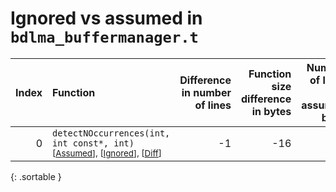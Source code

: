 # Ignored vs assumed in `bdlma_buffermanager.t`

<script src="../sorttable.js"></script>

|   Index | Function                                                                                                                            |   Difference in number of lines |   Function size difference in bytes |   Number of lines in assumed build | Number of bytes in assumed build   |   Number of lines in ignored build | Number of bytes in ignored build   |
|--------:|:------------------------------------------------------------------------------------------------------------------------------------|--------------------------------:|------------------------------------:|-----------------------------------:|:-----------------------------------|-----------------------------------:|:-----------------------------------|
|       0 | `detectNOccurrences(int, int const*, int)` <sup>\[[Assumed](0.assume.s.txt)\], \[[Ignored](0.none.s.txt)\], \[[Diff](0.diff.html)\] |                              -1 |                                 -16 |                                416 | 4,202,384                          |                                432 | 4,202,384                          |
{: .sortable }
